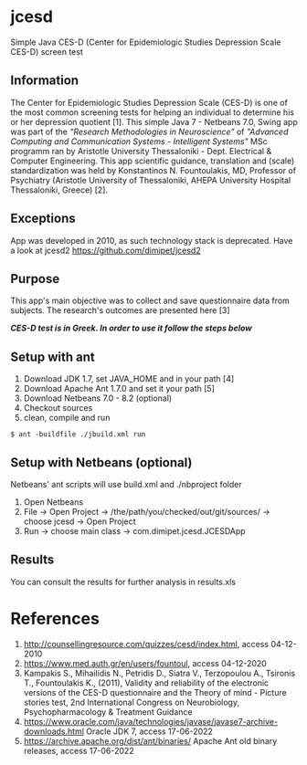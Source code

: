 # jcesd
Simple Java CES-D (Center for Epidemiologic Studies Depression Scale CES-D) screen test

## Information
The Center for Epidemiologic Studies Depression Scale (CES-D) is one of the most common screening tests for helping an individual to determine his or her depression quotient [1]. This simple Java 7 - Netbeans 7.0, Swing app was part of the _"Research Methodologies in Neuroscience"_ of _"Advanced Computing and Communication Systems - Intelligent Systems"_ MSc programm ran by Aristotle University Thessaloniki - Dept. Electrical & Computer Engineering. This app scientific guidance, translation and (scale) standardization was held by Konstantinos N. Fountoulakis, MD, Professor of Psychiatry (Aristotle University of Thessaloniki, AHEPA University Hospital Thessaloniki, Greece) [2].  

## Exceptions
App was developed in 2010, as such technology stack is deprecated. 
Have a look at jcesd2 https://github.com/dimipet/jcesd2 

## Purpose
This app's main objective was to collect and save questionnaire data from subjects. The research's outcomes are presented here [3] 

***CES-D test is in Greek. In order to use it follow the steps below***

## Setup with ant
1. Download JDK 1.7, set JAVA_HOME and in your path [4]
2. Download Apache Ant 1.7.0 and set it your path [5]
3. Download Netbeans 7.0 - 8.2 (optional)
4. Checkout sources
5. clean, compile and run

`$ ant -buildfile ./jbuild.xml run`

## Setup with Netbeans (optional)
Netbeans' ant scripts will use build.xml and ./nbproject folder
1. Open Netbeans
2. File -> Open Project -> /the/path/you/checked/out/git/sources/ -> choose jcesd -> Open Project
3. Run -> choose main class -> com.dimipet.jcesd.JCESDApp 

## Results
You can consult the results for further analysis in results.xls

# References
1. http://counsellingresource.com/quizzes/cesd/index.html, access 04-12-2010
2. https://www.med.auth.gr/en/users/fountoul, access 04-12-2020 
3. Kampakis S., Mihailidis N., Petridis D., Siatra V., Terzopoulou A., Tsironis T., Fountoulakis K., (2011), Validity and reliability of the electronic versions of the CES-D questionnaire and the Theory of mind - Picture stories test, 2nd International Congress on Neurobiology, Psychopharmacology & Treatment Guidance
4. https://www.oracle.com/java/technologies/javase/javase7-archive-downloads.html Oracle JDK 7, access 17-06-2022
5. https://archive.apache.org/dist/ant/binaries/ Apache Ant old binary releases, access 17-06-2022
